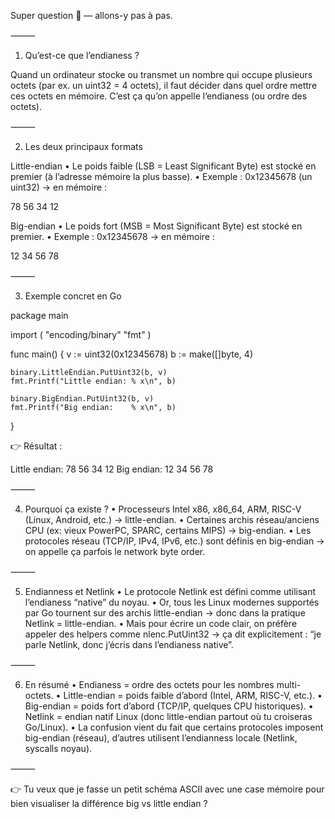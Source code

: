Super question 🙌 — allons-y pas à pas.

⸻

1. Qu’est-ce que l’endianess ?

Quand un ordinateur stocke ou transmet un nombre qui occupe plusieurs octets (par ex. un uint32 = 4 octets), il faut décider dans quel ordre mettre ces octets en mémoire.
C’est ça qu’on appelle l’endianess (ou ordre des octets).

⸻

2. Les deux principaux formats

Little-endian
•	Le poids faible (LSB = Least Significant Byte) est stocké en premier (à l’adresse mémoire la plus basse).
•	Exemple : 0x12345678 (un uint32) → en mémoire :

78 56 34 12

Big-endian
•	Le poids fort (MSB = Most Significant Byte) est stocké en premier.
•	Exemple : 0x12345678 → en mémoire :

12 34 56 78


⸻

3. Exemple concret en Go

package main

import (
"encoding/binary"
"fmt"
)

func main() {
v := uint32(0x12345678)
b := make([]byte, 4)

	binary.LittleEndian.PutUint32(b, v)
	fmt.Printf("Little endian: % x\n", b)

	binary.BigEndian.PutUint32(b, v)
	fmt.Printf("Big endian:    % x\n", b)
}

👉 Résultat :

Little endian: 78 56 34 12
Big endian:    12 34 56 78


⸻

4. Pourquoi ça existe ?
   •	Processeurs Intel x86, x86_64, ARM, RISC-V (Linux, Android, etc.) → little-endian.
   •	Certaines archis réseau/anciens CPU (ex: vieux PowerPC, SPARC, certains MIPS) → big-endian.
   •	Les protocoles réseau (TCP/IP, IPv4, IPv6, etc.) sont définis en big-endian → on appelle ça parfois le network byte order.

⸻

5. Endianness et Netlink
   •	Le protocole Netlink est défini comme utilisant l’endianess “native” du noyau.
   •	Or, tous les Linux modernes supportés par Go tournent sur des archis little-endian → donc dans la pratique Netlink = little-endian.
   •	Mais pour écrire un code clair, on préfère appeler des helpers comme nlenc.PutUint32 → ça dit explicitement : “je parle Netlink, donc j’écris dans l’endianess native”.

⸻

6. En résumé
   •	Endianess = ordre des octets pour les nombres multi-octets.
   •	Little-endian = poids faible d’abord (Intel, ARM, RISC-V, etc.).
   •	Big-endian = poids fort d’abord (TCP/IP, quelques CPU historiques).
   •	Netlink = endian natif Linux (donc little-endian partout où tu croiseras Go/Linux).
   •	La confusion vient du fait que certains protocoles imposent big-endian (réseau), d’autres utilisent l’endianness locale (Netlink, syscalls noyau).

⸻

👉 Tu veux que je fasse un petit schéma ASCII avec une case mémoire pour bien visualiser la différence big vs little endian ?